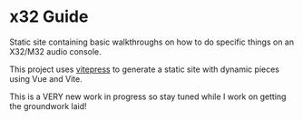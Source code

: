 # x32 Guide

Static site containing basic walkthroughs on how to do specific things on an X32/M32 audio console.

This project uses [vitepress](https://vitepress.dev/) to generate a static site with dynamic pieces using Vue and Vite.

This is a VERY new work in progress so stay tuned while I work on getting the groundwork laid!